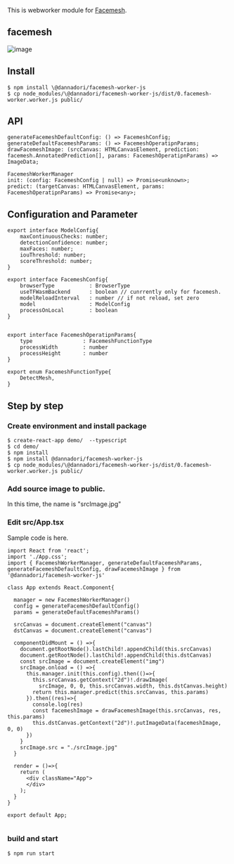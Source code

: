 This is webworker module for [Facemesh](https://github.com/tensorflow/tfjs-models/tree/master/facemesh).

## facemesh
![image](https://user-images.githubusercontent.com/48346627/95987793-dfd82380-0e62-11eb-9fe5-d0fab9eb2598.png)



## Install
```
$ npm install \@dannadori/facemesh-worker-js
$ cp node_modules/\@dannadori/facemesh-worker-js/dist/0.facemesh-worker.worker.js public/
```
## API

```
generateFacemeshDefaultConfig: () => FacemeshConfig;
generateDefaultFacemeshParams: () => FacemeshOperatipnParams;
drawFacemeshImage: (srcCanvas: HTMLCanvasElement, prediction: facemesh.AnnotatedPrediction[], params: FacemeshOperatipnParams) => ImageData;

FacemeshWorkerManager
init: (config: FacemeshConfig | null) => Promise<unknown>;
predict: (targetCanvas: HTMLCanvasElement, params: FacemeshOperatipnParams) => Promise<any>;

```

## Configuration and Parameter

```
export interface ModelConfig{
    maxContinuousChecks: number;
    detectionConfidence: number;
    maxFaces: number;
    iouThreshold: number;
    scoreThreshold: number;
}

export interface FacemeshConfig{
    browserType           : BrowserType
    useTFWasmBackend      : boolean // cunrrently only for facemesh.
    modelReloadInterval   : number // if not reload, set zero
    model                 : ModelConfig
    processOnLocal        : boolean
}


export interface FacemeshOperatipnParams{
    type                : FacemeshFunctionType
    processWidth        : number
    processHeight       : number
}

export enum FacemeshFunctionType{
    DetectMesh,
}

```

## Step by step
### Create environment and install package
```
$ create-react-app demo/  --typescript
$ cd demo/
$ npm install
$ npm install @dannadori/facemesh-worker-js
$ cp node_modules/\@dannadori/facemesh-worker-js/dist/0.facemesh-worker.worker.js public/
```

### Add source image to public. 
In this time, the name is "srcImage.jpg"

### Edit src/App.tsx
Sample code is here.

```
import React from 'react';
import './App.css';
import { FacemeshWorkerManager, generateDefaultFacemeshParams, generateFacemeshDefaultConfig, drawFacemeshImage } from '@dannadori/facemesh-worker-js'

class App extends React.Component{
  
  manager = new FacemeshWorkerManager()
  config = generateFacemeshDefaultConfig()
  params = generateDefaultFacemeshParams()

  srcCanvas = document.createElement("canvas")
  dstCanvas = document.createElement("canvas")

  componentDidMount = () =>{
    document.getRootNode().lastChild!.appendChild(this.srcCanvas)
    document.getRootNode().lastChild!.appendChild(this.dstCanvas)
    const srcImage = document.createElement("img")
    srcImage.onload = () =>{
      this.manager.init(this.config).then(()=>{
        this.srcCanvas.getContext("2d")!.drawImage(
          srcImage, 0, 0, this.srcCanvas.width, this.dstCanvas.height)
        return this.manager.predict(this.srcCanvas, this.params)
      }).then((res)=>{
        console.log(res)
        const facemeshImage = drawFacemeshImage(this.srcCanvas, res, this.params)
        this.dstCanvas.getContext("2d")!.putImageData(facemeshImage, 0, 0)
      })
    }
    srcImage.src = "./srcImage.jpg"
  }

  render = ()=>{
    return (
      <div className="App">
      </div>
    );
  }
}

export default App;


```

### build and start

```
$ npm run start
```






